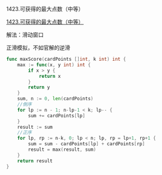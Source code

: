 1423.可获得的最大点数（中等）

[1423.可获得的最大点数（中等）](https://leetcode.cn/problems/maximum-points-you-can-obtain-from-cards/)



解法：滑动窗口



正滑模拟，不如官解的逆滑



```go
func maxScore(cardPoints []int, k int) int {
	max := func(x, y int) int {
		if x > y {
			return x
		}
		return y
	}
	sum, n := 0, len(cardPoints)
	//倒序
	for lp := n - 1; n-lp-1 < k; lp-- {
		sum += cardPoints[lp]
	}
	result := sum
	//正序
	for lp, rp := n-k, 0; lp < n; lp, rp = lp+1, rp+1 {
		sum = sum - cardPoints[lp] + cardPoints[rp]
		result = max(result, sum)
	}
	return result
}

```
